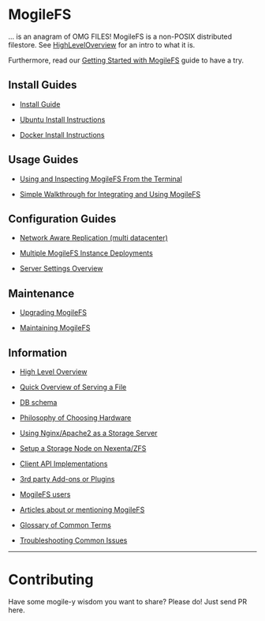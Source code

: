 # MogileFS #

... is an anagram of OMG FILES! MogileFS is a non-POSIX distributed filestore. See [HighLevelOverview](HighLevelOverview.md) for an intro to what it is. 

Furthermore, read our [Getting Started with MogileFS](QuickStartGuide.md) guide to have a try.

## Install Guides ##  

  * [Install Guide](InstallHowTo.md)

  * [Ubuntu Install Instructions](InstallOnUbuntu.md)
  
  * [Docker Install Instructions](InstallOnDocker.md)

## Usage Guides ##

  * [Using and Inspecting MogileFS From the Terminal](CommandlineUsage.md)

  * [Simple Walkthrough for Integrating and Using MogileFS](AppExample.md)

## Configuration Guides ##

  * [Network Aware Replication (multi datacenter)](ConfigureMultiNet.md)

  * [Multiple MogileFS Instance Deployments](MultipleInstanceDeployments.md)

  * [Server Settings Overview](ServerSettings.md)

## Maintenance ##

  * [Upgrading MogileFS](Upgrading.md)

  * [Maintaining MogileFS](Maintenance.md)

## Information ##

  * [High Level Overview](HighLevelOverview.md)

  * [Quick Overview of Serving a File](ServingOverview.md)

  * [DB schema](https://github.com/mogilefs/MogileFS-Server/blob/master/lib/MogileFS/Store.pm#L591)
  
  * [Philosophy of Choosing Hardware](Hardware.md)

  * [Using Nginx/Apache2 as a Storage Server](webdav_configuration.md)

  * [Setup a Storage Node on Nexenta/ZFS](MogileFSonNexentaCP.md)
  
  * [Client API Implementations](Clients.md)

  * [3rd party Add-ons or Plugins](Addons.md)

  * [MogileFS users](Users.md)

  * [Articles about or mentioning MogileFS](Articles.md)

  * [Glossary of Common Terms](Glossary.md)

  * [Troubleshooting Common Issues](Troubleshooting.md)


---


# Contributing #

Have some mogile-y wisdom you want to share? Please do! Just send PR here.
